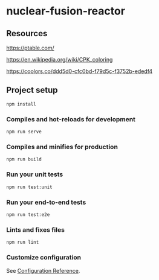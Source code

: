 # nuclear-fusion-reactor

## Resources

https://ptable.com/

https://en.wikipedia.org/wiki/CPK_coloring

https://coolors.co/ddd5d0-cfc0bd-f79d5c-f3752b-ededf4

## Project setup

```
npm install
```

### Compiles and hot-reloads for development

```
npm run serve
```

### Compiles and minifies for production

```
npm run build
```

### Run your unit tests

```
npm run test:unit
```

### Run your end-to-end tests

```
npm run test:e2e
```

### Lints and fixes files

```
npm run lint
```

### Customize configuration

See [Configuration Reference](https://cli.vuejs.org/config/).
